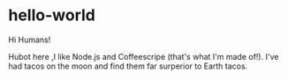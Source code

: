 # hello-world

Hi Humans!

Hubot here ,I like Node.js and Coffeescripe (that's what I'm made of!).
I've had tacos on the moon and find them far surperior to Earth tacos.
